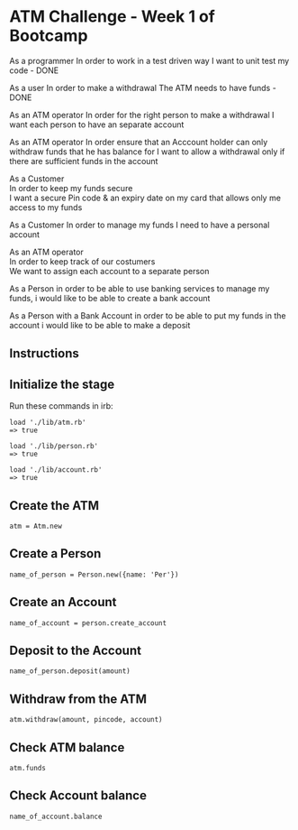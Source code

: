 # ATM Challenge - Week 1 of Bootcamp

As a programmer 
In order to work in a test driven way 
I want to unit test my code - DONE

As a user 
In order to make a withdrawal 
The ATM needs to have funds - DONE

As an ATM operator
In order for the right person to make a withdrawal
I want each person to have an separate account

As an ATM operator
In order ensure that an Acccount holder can only withdraw funds that he has balance for I want to allow a withdrawal only if there are sufficient funds in the account

As a Customer              
In order to keep my funds secure             
I want a secure Pin code & an expiry date on my card that allows only me access to my funds

As a Customer
In order to manage my funds
I need to have a personal account

As an ATM operator      
In order to keep track of our costumers     
We want to assign each account to a separate person

As a Person
in order to be able to use banking services to manage my funds,
i would like to be able to create a bank account

As a Person with a Bank Account
in order to be able to put my funds in the account
i would like to be able to make a deposit

## Instructions


## Initialize the stage

Run these commands in irb:

```
load './lib/atm.rb'
=> true 

load './lib/person.rb'
=> true 

load './lib/account.rb'
=> true 

```

## Create the ATM

```
atm = Atm.new
```
## Create a Person
```
name_of_person = Person.new({name: 'Per'})
```
## Create an Account
```
name_of_account = person.create_account
```
## Deposit to the Account
```
name_of_person.deposit(amount)
```
## Withdraw from the ATM
```
atm.withdraw(amount, pincode, account)
```
## Check ATM balance
```
atm.funds
```
## Check Account balance
```
name_of_account.balance
```
